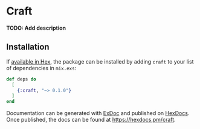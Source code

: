 # Craft

**TODO: Add description**

## Installation

If [available in Hex](https://hex.pm/docs/publish), the package can be installed
by adding `craft` to your list of dependencies in `mix.exs`:

```elixir
def deps do
  [
    {:craft, "~> 0.1.0"}
  ]
end
```

Documentation can be generated with [ExDoc](https://github.com/elixir-lang/ex_doc)
and published on [HexDocs](https://hexdocs.pm). Once published, the docs can
be found at <https://hexdocs.pm/craft>.

